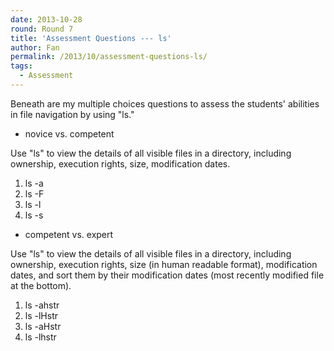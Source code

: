 ```yaml
---
date: 2013-10-28
round: Round 7
title: 'Assessment Questions --- ls'
author: Fan
permalink: /2013/10/assessment-questions-ls/
tags:
  - Assessment
---
```

Beneath are my multiple choices questions to assess the students' abilities in file navigation by using "ls."

*   novice vs. competent

Use "ls" to view the details of all visible files in a directory, including ownership, execution rights, size, modification dates.

1.  ls -a
2.  ls -F
3.  ls -l
4.  ls -s

*   competent vs. expert

Use "ls" to view the details of all visible files in a directory, including ownership, execution rights, size (in human readable format), modification dates, and sort them by their modification dates (most recently modified file at the bottom).

1.  ls -ahstr
2.  ls -lHstr
3.  ls -aHstr
4.  ls -lhstr
